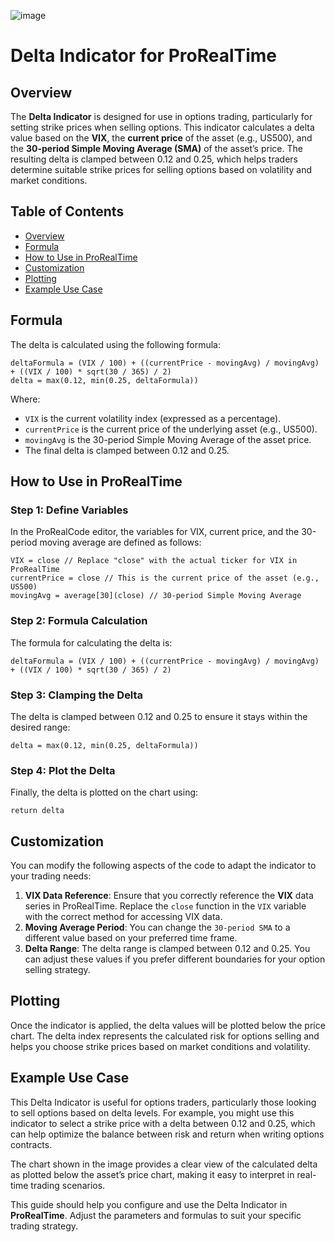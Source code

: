 ![image](https://github.com/user-attachments/assets/1b59e096-ba32-42da-bb23-6646b0f6d920)


# Delta Indicator for ProRealTime

## Overview
The **Delta Indicator** is designed for use in options trading, particularly for setting strike prices when selling options. This indicator calculates a delta value based on the **VIX**, the **current price** of the asset (e.g., US500), and the **30-period Simple Moving Average (SMA)** of the asset’s price. The resulting delta is clamped between 0.12 and 0.25, which helps traders determine suitable strike prices for selling options based on volatility and market conditions.

## Table of Contents
- [Overview](#overview)
- [Formula](#formula)
- [How to Use in ProRealTime](#how-to-use-in-prorealtime)
- [Customization](#customization)
- [Plotting](#plotting)
- [Example Use Case](#example-use-case)


## Formula

The delta is calculated using the following formula:

```prorealcode
deltaFormula = (VIX / 100) + ((currentPrice - movingAvg) / movingAvg) + ((VIX / 100) * sqrt(30 / 365) / 2)
delta = max(0.12, min(0.25, deltaFormula))
```

Where:
- `VIX` is the current volatility index (expressed as a percentage).
- `currentPrice` is the current price of the underlying asset (e.g., US500).
- `movingAvg` is the 30-period Simple Moving Average of the asset price.
- The final delta is clamped between 0.12 and 0.25.

## How to Use in ProRealTime

### Step 1: Define Variables
In the ProRealCode editor, the variables for VIX, current price, and the 30-period moving average are defined as follows:

```prorealcode
VIX = close // Replace "close" with the actual ticker for VIX in ProRealTime
currentPrice = close // This is the current price of the asset (e.g., US500)
movingAvg = average[30](close) // 30-period Simple Moving Average
```

### Step 2: Formula Calculation
The formula for calculating the delta is:

```prorealcode
deltaFormula = (VIX / 100) + ((currentPrice - movingAvg) / movingAvg) + ((VIX / 100) * sqrt(30 / 365) / 2)
```

### Step 3: Clamping the Delta
The delta is clamped between 0.12 and 0.25 to ensure it stays within the desired range:

```prorealcode
delta = max(0.12, min(0.25, deltaFormula))
```

### Step 4: Plot the Delta
Finally, the delta is plotted on the chart using:

```prorealcode
return delta
```

## Customization

You can modify the following aspects of the code to adapt the indicator to your trading needs:
1. **VIX Data Reference**: Ensure that you correctly reference the **VIX** data series in ProRealTime. Replace the `close` function in the `VIX` variable with the correct method for accessing VIX data.
2. **Moving Average Period**: You can change the `30-period SMA` to a different value based on your preferred time frame.
3. **Delta Range**: The delta range is clamped between 0.12 and 0.25. You can adjust these values if you prefer different boundaries for your option selling strategy.

## Plotting

Once the indicator is applied, the delta values will be plotted below the price chart. The delta index represents the calculated risk for options selling and helps you choose strike prices based on market conditions and volatility.

## Example Use Case

This Delta Indicator is useful for options traders, particularly those looking to sell options based on delta levels. For example, you might use this indicator to select a strike price with a delta between 0.12 and 0.25, which can help optimize the balance between risk and return when writing options contracts.

The chart shown in the image provides a clear view of the calculated delta as plotted below the asset’s price chart, making it easy to interpret in real-time trading scenarios.


This guide should help you configure and use the Delta Indicator in **ProRealTime**. Adjust the parameters and formulas to suit your specific trading strategy.

